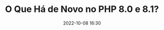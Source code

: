 ---
title: 'O Que Há de Novo no PHP 8.0 e 8.1?'
type: palestra
speakers:
  - Marcel dos Santos
speakersPictures: []
picture: assets/images/schedule/marcel-dos-santos.png
linkedin: 
twitter: 
instagram: 
date: '2022-10-08 16:30'
rooms:
  - 2
  - 3
---